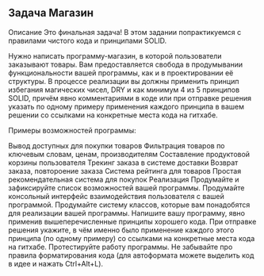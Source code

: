 ## Задача Магазин
Описание
Это финальная задача! В этом задании попрактикуемся с правилами чистого кода и принципами SOLID.

Нужно написать программу-магазин, в которой пользователи заказывают товары. Вам предоставляется свобода в продумывании функциональности вашей программы, как и в проектировании её структуры. В процессе реализации вы должны применить принцип избегания магических чисел, DRY и как минимум 4 из 5 принципов SOLID, причём явно комментариями в коде или при отправке решения указать по одному примеру применения каждого принципа в вашем решении со ссылками на конкретные места кода на гитхабе.

Примеры возможностей программы:

Вывод доступных для покупки товаров
Фильтрация товаров по ключевым словам, ценам, производителям
Составление продуктовой корзины пользователя
Трекинг заказа в системе доставки
Возврат заказа, повтороение заказа
Система рейтинга для товаров
Простая рекомендательная система для покупок
Реализация
Продумайте и зафиксируйте список возможностей вашей программы.
Продумайте консольный интерфейс взаимодействия пользователя с вашей программой.
Продумайте систему классов, которые вам понадобятся для реализации вашей программы.
Напишите вашу программу, явно применив вышеперечисленные принципы хорошего кода.
При отправке решения укажите, в чём именно было применение каждого этого принципа (по одному примеру) со ссылками на конкретные места кода на гитхабе.
Протестируйте работу программы. Не забывайте про правила форматирования кода (для автоформата можете выделить код в идее и нажать Ctrl+Alt+L).